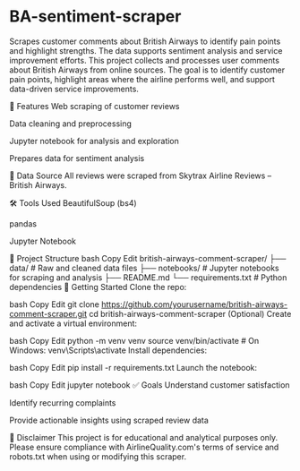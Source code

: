 # BA-sentiment-scraper
Scrapes customer comments about British Airways to identify pain points and highlight strengths. The data supports sentiment analysis and service improvement efforts.
This project collects and processes user comments about British Airways from online sources. The goal is to identify customer pain points, highlight areas where the airline performs well, and support data-driven service improvements.

🧾 Features
Web scraping of customer reviews

Data cleaning and preprocessing

Jupyter notebook for analysis and exploration

Prepares data for sentiment analysis

🔗 Data Source
All reviews were scraped from Skytrax Airline Reviews – British Airways.

🛠️ Tools Used
BeautifulSoup (bs4)

pandas

Jupyter Notebook

📁 Project Structure
bash
Copy
Edit
british-airways-comment-scraper/
├── data/               # Raw and cleaned data files
├── notebooks/          # Jupyter notebooks for scraping and analysis
├── README.md
└── requirements.txt    # Python dependencies
🚀 Getting Started
Clone the repo:

bash
Copy
Edit
git clone https://github.com/yourusername/british-airways-comment-scraper.git
cd british-airways-comment-scraper
(Optional) Create and activate a virtual environment:

bash
Copy
Edit
python -m venv venv
source venv/bin/activate  # On Windows: venv\Scripts\activate
Install dependencies:

bash
Copy
Edit
pip install -r requirements.txt
Launch the notebook:

bash
Copy
Edit
jupyter notebook
✅ Goals
Understand customer satisfaction

Identify recurring complaints

Provide actionable insights using scraped review data

📌 Disclaimer
This project is for educational and analytical purposes only. Please ensure compliance with AirlineQuality.com's terms of service and robots.txt when using or modifying this scraper.
